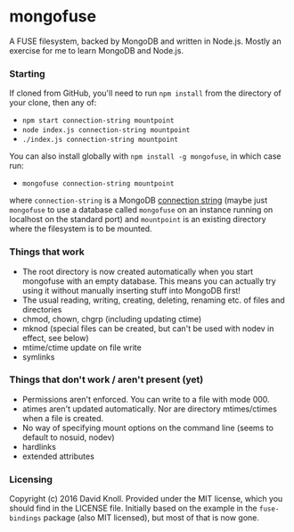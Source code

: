 # mongofuse
A FUSE filesystem, backed by MongoDB and written in Node.js. Mostly an exercise for me to learn MongoDB and Node.js.

### Starting
If cloned from GitHub, you'll need to run `npm install` from the directory of
your clone, then any of:
* `npm start connection-string mountpoint`
* `node index.js connection-string mountpoint`
* `./index.js connection-string mountpoint`

You can also install globally with `npm install -g mongofuse`, in which case run:
* `mongofuse connection-string mountpoint`

where `connection-string` is a MongoDB [connection string](https://docs.mongodb.com/manual/reference/connection-string/)
(maybe just `mongofuse` to use a database called `mongofuse` on an instance
running on localhost on the standard port) and `mountpoint` is an existing
directory where the filesystem is to be mounted.

### Things that work
* The root directory is now created automatically when you start mongofuse with
an empty database. This means you can actually try using it without manually
inserting stuff into MongoDB first!
* The usual reading, writing, creating, deleting, renaming etc. of files and directories
* chmod, chown, chgrp (including updating ctime)
* mknod (special files can be created, but can't be used with nodev in effect, see below)
* mtime/ctime update on file write
* symlinks

### Things that don't work / aren't present (yet)
* Permissions aren't enforced. You can write to a file with mode 000.
* atimes aren't updated automatically. Nor are directory mtimes/ctimes when a file is created.
* No way of specifying mount options on the command line (seems to default to nosuid, nodev)
* hardlinks
* extended attributes

### Licensing
Copyright (c) 2016 David Knoll.
Provided under the MIT license, which you should find in the LICENSE file.
Initially based on the example in the `fuse-bindings` package (also MIT
licensed), but most of that is now gone.
